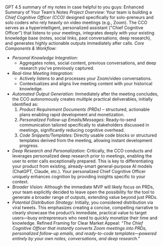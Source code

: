 GPT 4.5 summary of my notes in case helpful to you guys:
Enhanced Summary of Your Team’s Notes
*Project Overview:*
Your team is building a *Chief Cognitive Officer (CCO)* designed specifically for solo-preneurs and solo coders who rely heavily on video meetings (e.g., Zoom). The CCO serves as a hyperintelligent, personalized assistant ("Chief Cognitive Officer") that listens to your meetings, integrates deeply with your existing knowledge base (notes, social links, past conversations, deep research), and generates highly actionable outputs immediately after calls.
*Core Components & Workflow:*
- *Personal Knowledge Integration:*
  - Aggregates notes, social content, previous conversations, and deep research you've previously captured.
- *Real-time Meeting Integration:*
  - Actively listens to and processes your Zoom/video conversations.
  - Contextualizes and aligns live meeting content with your historical knowledge.
- *Automated Output Generation:*
  Immediately after the meeting concludes, the CCO autonomously creates multiple practical deliverables, initially identified as:
  1. *Product Requirement Documents (PRDs)* – structured, actionable plans enabling rapid development and monetization.
  2. *Personalized Follow-up Emails/Messages:* Ready-to-send communication tailored specifically to stakeholders discussed in meetings, significantly reducing cognitive overhead.
  3. *Code Snippets/Templates:* Directly usable code blocks or structured templates derived from the meeting, allowing instant development progress.
- *Deep Research and Personalization:*
  Critically, the CCO conducts and leverages personalized deep research prior to meetings, enabling the user to enter calls exceptionally prepared. This is key to differentiating your product from existing, already-smart general-purpose AI models (ChatGPT, Claude, etc.). Your personalized Chief Cognitive Officer uniquely enhances cognition by providing insights specific to your context.
- *Broader Vision:*
  Although the immediate MVP will likely focus on PRDs, your team explicitly decided to leave open the possibility for the tool to generate a broader range of outputs, extending value beyond just PRDs.
- *Potential Distribution Strategy:*
  Initially, you considered distribution via viral tweets. This emphasizes creating a concise, compelling narrative to clearly showcase the product’s immediate, practical value to target users—busy entrepreneurs who need to quickly monetize their time and knowledge.
Refined Framing for Clear Market Appeal:
*“The Chief Cognitive Officer that instantly converts Zoom meetings into PRDs, personalized follow-up emails, and ready-to-code templates—powered entirely by your own notes, conversations, and deep research.”*